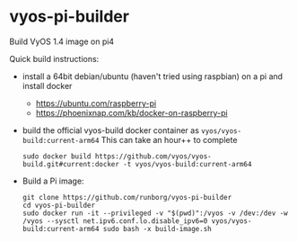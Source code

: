 # vyos-pi-builder

Build VyOS 1.4 image on pi4

Quick build instructions:
 * install a 64bit debian/ubuntu (haven't tried using raspbian) on a pi and install docker
   - https://ubuntu.com/raspberry-pi
   - https://phoenixnap.com/kb/docker-on-raspberry-pi

 * build the official vyos-build docker container as `vyos/vyos-build:current-arm64`
   This can take an hour++ to complete

   ```
   sudo docker build https://github.com/vyos/vyos-build.git#current:docker -t vyos/vyos-build:current-arm64
   ```

 * Build a Pi image:
   ```
   git clone https://github.com/runborg/vyos-pi-builder
   cd vyos-pi-builder
   sudo docker run -it --privileged -v "$(pwd)":/vyos -v /dev:/dev -w /vyos --sysctl net.ipv6.conf.lo.disable_ipv6=0 vyos/vyos-build:current-arm64 sudo bash -x build-image.sh
   ```

